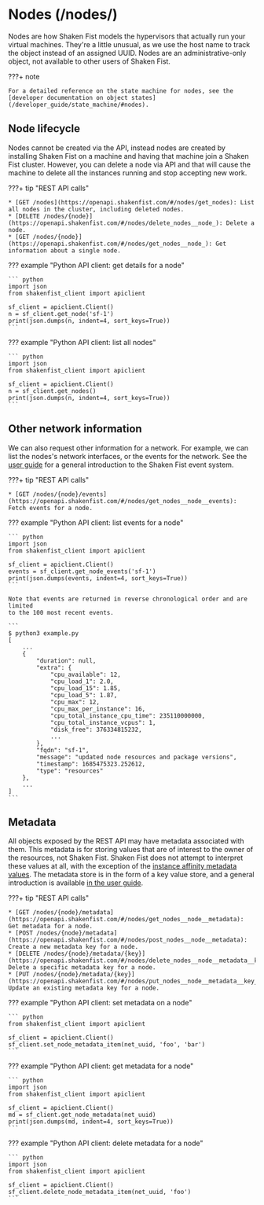 # Nodes (/nodes/)

Nodes are how Shaken Fist models the hypervisors that actually run your virtual
machines. They're a little unusual, as we use the host name to track the object
instead of an assigned UUID. Nodes are an administrative-only object, not
available to other users of Shaken Fist.

???+ note

    For a detailed reference on the state machine for nodes, see the
    [developer documentation on object states](/developer_guide/state_machine/#nodes).

## Node lifecycle

Nodes cannot be created via the API, instead nodes are created by installing
Shaken Fist on a machine and having that machine join a Shaken Fist cluster.
However, you can delete a node via API and that will cause the machine to delete
all the instances running and stop accepting new work.

???+ tip "REST API calls"

    * [GET /nodes](https://openapi.shakenfist.com/#/nodes/get_nodes): List all nodes in the cluster, including deleted nodes.
    * [DELETE /nodes/{node}](https://openapi.shakenfist.com/#/nodes/delete_nodes__node_): Delete a node.
    * [GET /nodes/{node}](https://openapi.shakenfist.com/#/nodes/get_nodes__node_): Get information about a single node.

??? example "Python API client: get details for a node"

    ``` python
    import json
    from shakenfist_client import apiclient

    sf_client = apiclient.Client()
    n = sf_client.get_node('sf-1')
    print(json.dumps(n, indent=4, sort_keys=True))
    ```

??? example "Python API client: list all nodes"

    ``` python
    import json
    from shakenfist_client import apiclient

    sf_client = apiclient.Client()
    n = sf_client.get_nodes()
    print(json.dumps(n, indent=4, sort_keys=True))
    ```

## Other network information

We can also request other information for a network. For example, we can list the
nodes's network interfaces, or the events for the network. See the
[user guide](/user_guide/events/) for a general introduction to the Shaken Fist
event system.

???+ tip "REST API calls"

    * [GET /nodes/{node}/events](https://openapi.shakenfist.com/#/nodes/get_nodes__node__events): Fetch events for a node.

??? example "Python API client: list events for a node"

    ``` python
    import json
    from shakenfist_client import apiclient

    sf_client = apiclient.Client()
    events = sf_client.get_node_events('sf-1')
    print(json.dumps(events, indent=4, sort_keys=True))
    ```

    Note that events are returned in reverse chronological order and are limited
    to the 100 most recent events.

    ```
    $ python3 example.py
    [
        ...
        {
            "duration": null,
            "extra": {
                "cpu_available": 12,
                "cpu_load_1": 2.0,
                "cpu_load_15": 1.85,
                "cpu_load_5": 1.87,
                "cpu_max": 12,
                "cpu_max_per_instance": 16,
                "cpu_total_instance_cpu_time": 235110000000,
                "cpu_total_instance_vcpus": 1,
                "disk_free": 376334815232,
                ...
            },
            "fqdn": "sf-1",
            "message": "updated node resources and package versions",
            "timestamp": 1685475323.252612,
            "type": "resources"
        },
        ...
    ]
    ```

## Metadata

All objects exposed by the REST API may have metadata associated with them. This
metadata is for storing values that are of interest to the owner of the resources,
not Shaken Fist. Shaken Fist does not attempt to interpret these values at all,
with the exception of the [instance affinity metadata values](/user_guide/affinity/).
The metadata store is in the form of a key value store, and a general introduction
is available [in the user guide](/user_guide/metadata/).

???+ tip "REST API calls"

    * [GET ​/nodes/{node}​/metadata](https://openapi.shakenfist.com/#/nodes/get_nodes__node__metadata): Get metadata for a node.
    * [POST /nodes/{node}/metadata](https://openapi.shakenfist.com/#/nodes/post_nodes__node__metadata): Create a new metadata key for a node.
    * [DELETE /nodes/{node}/metadata/{key}](https://openapi.shakenfist.com/#/nodes/delete_nodes__node__metadata__key_): Delete a specific metadata key for a node.
    * [PUT /nodes/{node}/metadata/{key}](https://openapi.shakenfist.com/#/nodes/put_nodes__node__metadata__key_): Update an existing metadata key for a node.

??? example "Python API client: set metadata on a node"

    ``` python
    from shakenfist_client import apiclient

    sf_client = apiclient.Client()
    sf_client.set_node_metadata_item(net_uuid, 'foo', 'bar')
    ```

??? example "Python API client: get metadata for a node"

    ``` python
    import json
    from shakenfist_client import apiclient

    sf_client = apiclient.Client()
    md = sf_client.get_node_metadata(net_uuid)
    print(json.dumps(md, indent=4, sort_keys=True))
    ```

??? example "Python API client: delete metadata for a node"

    ``` python
    import json
    from shakenfist_client import apiclient

    sf_client = apiclient.Client()
    sf_client.delete_node_metadata_item(net_uuid, 'foo')
    ```